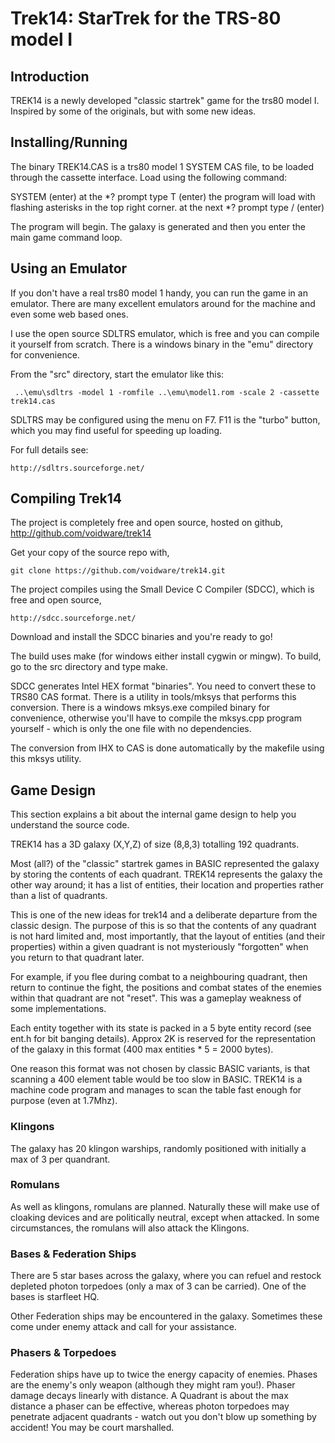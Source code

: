 # Trek14: StarTrek for the TRS-80 model I

## Introduction

TREK14 is a newly developed "classic startrek" game for the trs80 model I. Inspired by some of the originals, but with some new ideas.

## Installing/Running

The binary TREK14.CAS is a trs80 model 1 SYSTEM CAS file, to be loaded through the cassette interface. Load using the following command:

SYSTEM (enter)
at the \*? prompt type T (enter)
the program will load with flashing asterisks in the top right corner.
at the next \*? prompt type / (enter)

The program will begin. The galaxy is generated and then you enter the main game command loop.

## Using an Emulator

If you don't have a real trs80 model 1 handy, you can run the game in an emulator. There are many excellent emulators around for the machine and even some web based ones.

I use the open source SDLTRS emulator, which is free and you can compile it yourself from scratch. There is a windows binary in the "emu" directory for convenience.

From the "src" directory, start the emulator like this:

     ..\emu\sdltrs -model 1 -romfile ..\emu\model1.rom -scale 2 -cassette trek14.cas

SDLTRS may be configured using the menu on F7. F11 is the "turbo" button, which you may find useful for speeding up loading.

For full details see:

    http://sdltrs.sourceforge.net/

## Compiling Trek14

The project is completely free and open source, hosted on github,
http://github.com/voidware/trek14

Get your copy of the source repo with,

    git clone https://github.com/voidware/trek14.git

The project compiles using the Small Device C Compiler (SDCC), which is free and open source,

    http://sdcc.sourceforge.net/

Download and install the SDCC binaries and you're ready to go!

The build uses make (for windows either install cygwin or mingw). To build, go to the src directory and type make.

SDCC generates Intel HEX format "binaries". You need to convert these to TRS80 CAS format. There is a utility in tools/mksys that performs this conversion. There is a windows mksys.exe compiled binary for convenience, otherwise you'll have to compile the mksys.cpp program yourself - which is only the one file with no dependencies.

The conversion from IHX to CAS is done automatically by the makefile using this  mksys utility.

## Game Design

This section explains a bit about the internal game design to help you understand the source code.

TREK14 has a 3D galaxy (X,Y,Z) of size (8,8,3) totalling 192 quadrants. 

Most (all?) of the "classic" startrek games in BASIC represented the galaxy by storing the contents of each quadrant. TREK14 represents the galaxy the other way around; it has a list of entities, their location and properties rather than a list of quadrants.

This is one of the new ideas for trek14 and a deliberate departure from the classic design. The purpose of this is so that the contents of any quadrant is not hard limited and, most importantly, that the layout of entities (and their properties) within a given quadrant is not mysteriously "forgotten" when you return to that quadrant later.

For example, if you flee during combat to a neighbouring quadrant, then return to continue the fight, the positions and combat states of the enemies within that quadrant are not "reset". This was a gameplay weakness of some implementations.

Each entity together with its state is packed in a 5 byte entity record (see ent.h for bit banging details). Approx 2K is reserved for the representation of the galaxy in this format (400 max entities * 5 = 2000 bytes).

One reason this format was not chosen by classic BASIC variants, is that scanning a 400 element table would be too slow in BASIC. TREK14 is a machine code program and manages to scan the table fast enough for purpose (even at 1.7Mhz).

### Klingons

The galaxy has 20 klingon warships, randomly positioned with initially a max of 3 per quandrant. 

### Romulans

As well as klingons, romulans are planned. Naturally these will make use of cloaking devices and are politically neutral, except when attacked. In some circumstances, the romulans will also attack the Klingons.

### Bases & Federation Ships

There are 5 star bases across the galaxy, where you can refuel and restock depleted photon torpedoes (only a max of 3 can be carried). One of the bases is starfleet HQ.

Other Federation ships may be encountered in the galaxy. Sometimes these come under enemy attack and call for your assistance.

### Phasers & Torpedoes

Federation ships have up to twice the energy capacity of enemies. Phases are the enemy's only weapon (although they might ram you!). Phaser damage decays linearly with distance. A Quadrant is about the max distance a phaser can be effective, whereas photon torpedoes may penetrate adjacent quadrants - watch out you don't blow up something by accident! You may be court marshalled.























































